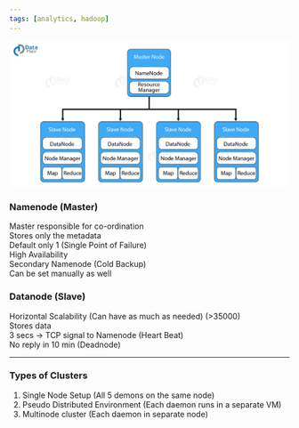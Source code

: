 ```yaml
---
tags: [analytics, hadoop]
---
```


![Hadoop Architecture|550](images/hadoop-architecture.jpg)

### Namenode (Master)

Master responsible for co-ordination  
Stores only the metadata  
Default only 1 (Single Point of Failure)  
High Availability  
Secondary Namenode (Cold Backup)  
Can be set manually as well

### Datanode (Slave)

Horizontal Scalability (Can have as much as needed) (>35000)  
Stores data  
3 secs -> TCP signal to Namenode (Heart Beat)  
No reply in 10 min (Deadnode)

---

### Types of Clusters

1. Single Node Setup (All 5 demons on the same node)
2. Pseudo Distributed Environment (Each daemon runs in a separate VM)
3. Multinode cluster (Each daemon in separate node)
